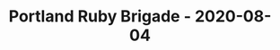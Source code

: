 ---
layout: post
title: Portland Ruby Brigade - 2020-08-04
datetime: '2020-08-04 18:00:00 -0700'
name: Portland Ruby Brigade
external_url: https://www.meetup.com/Portland-Ruby-Brigade/events/kjvwrrybclbgb/
online_event: true
year_month: 2020-08
---